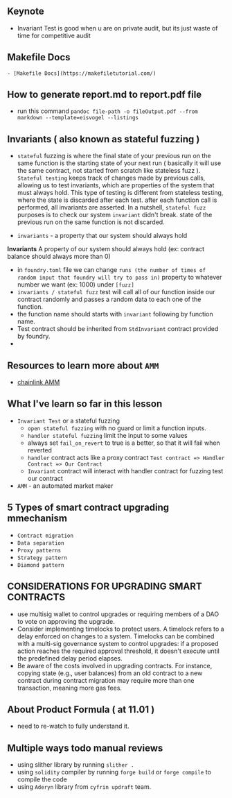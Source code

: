 <!-- VIDEO STOP AT 12.19.01 -->

## Keynote
 - Invariant Test is good when u are on private audit, but its just waste of time for competitive audit

## Makefile Docs
    - [Makefile Docs](https://makefiletutorial.com/)

## How to generate report.md to report.pdf file
 - run this command `pandoc file-path -o fileOutput.pdf --from markdown --template=eisvogel --listings`

## Invariants ( also known as stateful fuzzing )
  - `stateful` fuzzing is where the final state of your previous run on the same function is the starting state of your next run ( basically it will use the same contract, not started from scratch like stateless fuzz ). 
   `Stateful testing` keeps track of changes made by previous calls, allowing us to test invariants, which are properties of the system that must always hold. This type of testing is different from stateless testing, where the state is discarded after each test. after each function call is performed, all invariants are asserted.
   In a nutshell, `stateful fuzz` purposes is to check our system `invariant` didn't break. state of the previous run on the same function is not discarded.

  - `invariants` - a property that our system should always hold  

**Invariants** A property of our system should always hold (ex: contract balance should always more than 0)
- in `foundry.toml` file we can change `runs (the number of times of random input that foundry will try to pass in)` property to whatever number we want (ex: 1000) under `[fuzz]`
- `invariants / stateful fuzz` test will call all of our function inside our contract randomly and passes a     random data to each one of the function.
- the function name should starts with `invariant` following by function name.
- Test contract should be inherited from `StdInvariant` contract provided by foundry.    
- 

## Resources to learn more about `AMM`
 - [chainlink AMM](https://chain.link/education-hub/what-is-an-automated-market-maker-amm)
  

## What I've learn so far in this lesson
   - `Invariant Test` or a stateful fuzzing
      - `open stateful fuzzing` with no guard or limit a function inputs.
      - `handler stateful fuzzing` limit the input to some values
      - always set `fail_on_revert` to true is a better, so that it will fail when reverted
      - `handler` contract acts like a proxy contract `Test contract => Handler Contract => Our Contract`
      - `Invariant` contract will interact with handler contract for fuzzing test our contract
   - `AMM` - an automated market maker
 

  ## 5 Types of smart contract upgrading mmechanism
  -  `Contract migration`
  -  `Data separation`
  -  `Proxy patterns`
  -  `Strategy pattern`
  -  `Diamond pattern`
  
  ## CONSIDERATIONS FOR UPGRADING SMART CONTRACTS
  - use multisig wallet to control upgrades or requiring members of a DAO to vote on approving the upgrade.
  - Consider implementing timelocks to protect users. A timelock refers to a delay enforced on changes to a system. Timelocks can be combined with a multi-sig governance system to control upgrades: if a proposed action reaches the required approval threshold, it doesn't execute until the predefined delay period elapses.
  - Be aware of the costs involved in upgrading contracts. For instance, copying state (e.g., user balances) from an old contract to a new contract during contract migration may require more than one transaction, meaning more gas fees.

  

 ## About Product Formula ( at 11.01 )
  - need to re-watch to fully understand it.



 ## Multiple ways todo manual reviews
 - using slither library by running `slither .`
 - using `solidity` compiler by running `forge build` or `forge compile` to compile the code
 - using `Aderyn` library from `cyfrin updraft` team. 